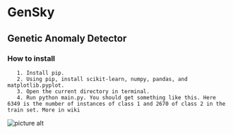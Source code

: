 # GenSky

## Genetic Anomaly Detector

### How to install

       1. Install pip.
       2. Using pip, install scikit-learn, numpy, pandas, and matplotlib.pyplot.
       3. Open the current directory in terminal.
       4. Run python main.py. You should get something like this. Here 6349 is the number of instances of class 1 and 2670 of class 2 in the train set. More in wiki
   ![picture alt](http://i.imgur.com/dL1WQQG.png)
